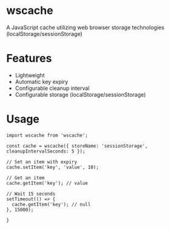 wscache
====

A JavaScript cache utilizing web browser storage technologies (localStorage/sessionStorage)

Features
====
* Lightweight
* Automatic key expiry
* Configurable cleanup interval
* Configurable storage (localStorage/sessionStorage)

Usage
====
```
import wscache from 'wscache';

const cache = wscache({ storeName: 'sessionStorage', cleanupIntervalSeconds: 5 });

// Set an item with expiry
cache.setItem('key', 'value', 10);

// Get an item
cache.getItem('key'); // value

// Wait 15 seconds
setTimeout(() => {
  cache.getItem('key'); // null
}, 15000);

}
```
